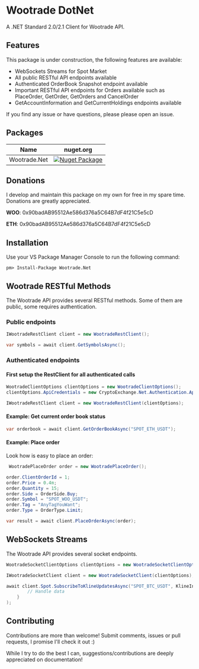 # Wootrade DotNet
A .NET Standard 2.0/2.1 Client for Wootrade API. 

## Features
This package is under construction, the following features are available:
- WebSockets Streams for Spot Market
- All public RESTful API endpoints available
- Authenticated OrderBook Snapshot endpoint available
- Important RESTful API endpoints for Orders available such as PlaceOrder, GetOrder, GetOrders and CancelOrder
- GetAccountInformation and GetCurrentHoldings endpoints available

If you find any issue or have questions, please please open an issue.

## Packages

|Name                             |nuget.org|
|---------------------------------|----|
|Wootrade.Net|[![Nuget Package](https://img.shields.io/nuget/v/Wootrade.Net.svg?logo=nuget)](https://www.nuget.org/packages/Wootrade.Net/)

## Donations
I develop and maintain this package on my own for free in my spare time. Donations are greatly appreciated.

**WOO**: 0x90badAB95512Ae586d376a5C64B7dF4f21C5e5cD

**ETH**: 0x90badAB95512Ae586d376a5C64B7dF4f21C5e5cD

## Installation
Use your VS Package Manager Console to run the following command:

```
pm> Install-Package Wootrade.Net
```

## Wootrade RESTful Methods

The Wootrade API provides several RESTful methods. Some of them are public, some requires authentication.

### Public endpoints
````csharp
IWootradeRestClient client = new WootradeRestClient();

var symbols = await client.GetSymbolsAsync();
````

### Authenticated endpoints

#### First setup the RestClient for all authenticated calls
````csharp
WootradeClientOptions clientOptions = new WootradeClientOptions();
clientOptions.ApiCredentials = new CryptoExchange.Net.Authentication.ApiCredentials(apiKey, apiSecret);

IWootradeRestClient client = new WootradeRestClient(clientOptions);
````

#### Example: Get current order book status
````csharp
var orderbook = await client.GetOrderBookAsync("SPOT_ETH_USDT");
````

#### Example: Place order

Look how is easy to place an order:

````csharp
 WootradePlaceOrder order = new WootradePlaceOrder();

order.ClientOrderId = 1;
order.Price = 0.4m;
order.Quantity = 15;
order.Side = OrderSide.Buy;
order.Symbol = "SPOT_WOO_USDT";
order.Tag = "AnyTagYouWant";
order.Type = OrderType.Limit;

var result = await client.PlaceOrderAsync(order);
````

## WebSockets Streams

The Wootrade API provides several socket endpoints. 
````csharp
WootradeSocketClientOptions clientOptions = new WootradeSocketClientOptions("applicationId");

IWootradeSocketClient client = new WootradeSocketClient(clientOptions);

await client.Spot.SubscribeToKlineUpdatesAsync("SPOT_BTC_USDT", KlineInterval.OneMinute, (data) => {
        // Handle data
    }
);
````

## Contributing

Contributions are more than welcome! Submit comments, issues or pull requests, I promise I'll check it out :)

While I try to do the best I can, suggestions/contributions are deeply appreciated on documentation!
